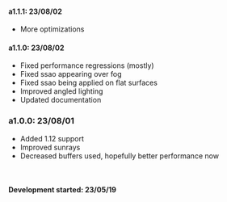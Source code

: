 #### a1.1.1: 23/08/02
- More optimizations

#### a1.1.0: 23/08/02
- Fixed performance regressions (mostly)
- Fixed ssao appearing over fog
- Fixed ssao being applied on flat surfaces
- Improved angled lighting
- Updated documentation

### a1.0.0: 23/08/01
- Added 1.12 support
- Improved sunrays
- Decreased buffers used, hopefully better performance now

<br>

#### Development started: 23/05/19

